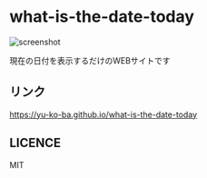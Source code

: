 # what-is-the-date-today

![screenshot](https://raw.githubusercontent.com/yu-ko-ba/what-is-the-date-today/screenshot.png)

現在の日付を表示するだけのWEBサイトです

## リンク
https://yu-ko-ba.github.io/what-is-the-date-today

## LICENCE
MIT
